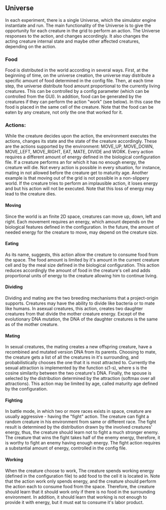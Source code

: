 ## Universe

In each experiment, there is a single Universe, which the simulator engine instantiate and run.
The main functionality of the Universe is to give the opportunity for each creature in the grid to perform an action.
The Universe responses to the action, and changes accordingly.
It also changes the acting creature internal state and maybe other affected creatures, depending on the action.


### Food
Food is distributed in the world according in several ways.
First, at the beginning of time, on the universe creation, the universe may distribute a specific amount of food determined in the config file.
Then, at each time step, the universe distribute food amount proportional to the currently living creatures.
This can be controlled by a config parameter (which can be controlled from the GUI).
In addition, food can be generated by the creatures if they can perform the action "work" (see below).
In this case the food is placed in the same cell of the creature.
Note that the food can be eaten by any creature, not only the one that worked for it.
 

### Actions:
While the creature decides upon the action, the environment executes the actions, changes its state and the state of the creature accordingly.
These are the actions supported by the environment: MOVE_UP, MOVE_DOWN, MOVE_LEFT, MOVE_RIGHT, EAT, MATE, DIVIDE and WORK.
Every action requires a different amount of energy defined in the biological configuration file.
If a creature performs an for which it has no enough energy, the creature will die.
Not every action is possible in every situation, for instance, mating in not allowed before the creature get to maturity age.
Another example is that moving out of the grid is not possible in a non-slippery world.
If the creature tries to perform an implausible action, it loses energy and but his action will not be executed.
Note that this loss of energy may lead to the creature dies. 


#### Moving
Since the world is an finite 2D space, creatures can move up, down, left and right.
Each movement requires an energy, which amount depends on the biological features defined in the configuration.
In the future, the amount of needed energy for the creature to move, may depend on the creature size.

#### Eating
As its name, suggests, this action allow the creature to consume food from the space.
The food amount is limited by it's amount in the current creature cell and by the meal size defined in the biological configuration.
This action reduces accordingly the amount of food in the creature's cell and adds proportional units of energy to the creature allowing him to continue living.

#### Dividing
Dividing and mating are the two breeding mechanisms that a project-origin supports. 
Creatures may have the ability to divide like bacteria or to mate like humans.
In asexual creatures, this action, creates two daughter creatures from that divide the mother creature energy.
Except of the evolutionary DNA mutation, the DNA of the daughter creatures is the same as of the mother creature.

#### Mating
In sexual creatures, the mating creates a new offspring creature, have a recombined and mutated version DNA from its parents.
Choosing to mate, the creature gets a list of all the creatures in it's surrounding, and probabilistically chooses the one that it is most attracted to.
Currently the sexual attraction is implemented by the function s(1-s), where s is the cosine similarity between the two creature's DNA.
Finally, the spouse is selected by the distribution determined by the attraction (softmax over all attractions).
This action may be limited by age, called maturity age defined by the configuration.

#### Fighting
In battle mode, in which two or more races exists in space, creature are usually aggressive - having the "fight" action.
The creature can fight a random creature in his environment from same or different race.
The fight result is determined by the distribution drawn by the involved creatures' energy, thus, the creature should learn not to fight a much stronger enemy.
The creature that wins the fight takes half of the enemy energy, therefore, it is worthy to fight an enemy having enough energy.
The fight action requires a substantial amount of energy, controlled in the config file. 

#### Working
When the creature choose to work, The creature spends working energy (defined in the configuration file) to add food to the cell it is located in.
Note that the action work only spends energy, and the creature should perform the action each to consume food from the space.
Therefore, the creature should learn that it should work only if there is no food in the surrounding environment.
In addition, it should learn that working is not enough to provide it with energy, but it must eat to consume it's labor product.